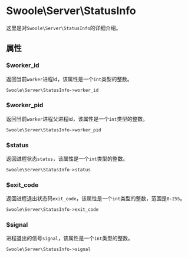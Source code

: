 # Swoole\Server\StatusInfo

这里是对`Swoole\Server\StatusInfo`的详细介绍。

## 属性

### $worker_id
返回当前`worker`进程id，该属性是一个`int`类型的整数。

```php
Swoole\Server\StatusInfo->worker_id
```

### $worker_pid
返回当前`worker`进程父进程id，该属性是一个`int`类型的整数。

```php
Swoole\Server\StatusInfo->worker_pid
```

### $status
返回进程状态`status`，该属性是一个`int`类型的整数。

```php
Swoole\Server\StatusInfo->status
```

### $exit_code
返回进程退出状态码`exit_code`，该属性是一个`int`类型的整数，范围是`0-255`。

```php
Swoole\Server\StatusInfo->exit_code
```

### $signal
进程退出的信号`signal`，该属性是一个`int`类型的整数。

```php
Swoole\Server\StatusInfo->signal
```